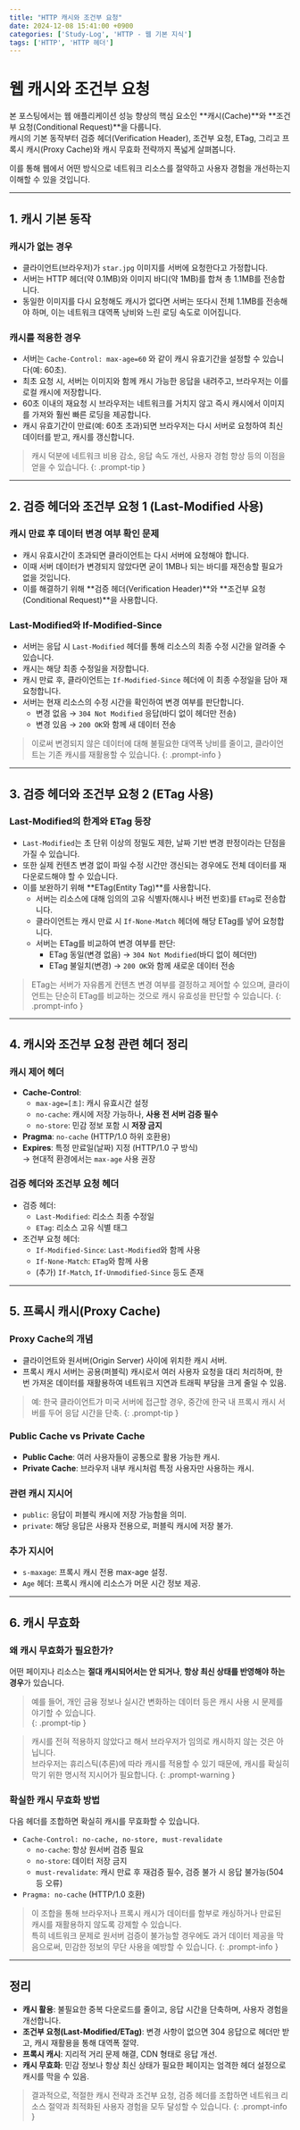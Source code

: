 ```yaml
---
title: "HTTP 캐시와 조건부 요청"
date: 2024-12-08 15:41:00 +0900
categories: ['Study-Log', 'HTTP - 웹 기본 지식']
tags: ['HTTP', 'HTTP 헤더']
---
```


# 웹 캐시와 조건부 요청

본 포스팅에서는 웹 애플리케이션 성능 향상의 핵심 요소인 **캐시(Cache)**와 **조건부 요청(Conditional Request)**을 다룹니다.  
캐시의 기본 동작부터 검증 헤더(Verification Header), 조건부 요청, ETag, 그리고 프록시 캐시(Proxy Cache)와 캐시 무효화 전략까지 폭넓게 살펴봅니다.
  
이를 통해 웹에서 어떤 방식으로 네트워크 리소스를 절약하고 사용자 경험을 개선하는지 이해할 수 있을 것입니다.

---

## 1. 캐시 기본 동작

### 캐시가 없는 경우
- 클라이언트(브라우저)가 `star.jpg` 이미지를 서버에 요청한다고 가정합니다.
- 서버는 HTTP 헤더(약 0.1MB)와 이미지 바디(약 1MB)를 합쳐 총 1.1MB를 전송합니다.
- 동일한 이미지를 다시 요청해도 캐시가 없다면 서버는 또다시 전체 1.1MB를 전송해야 하며, 이는 네트워크 대역폭 낭비와 느린 로딩 속도로 이어집니다.

### 캐시를 적용한 경우
- 서버는 `Cache-Control: max-age=60` 와 같이 캐시 유효기간을 설정할 수 있습니다(예: 60초).
- 최초 요청 시, 서버는 이미지와 함께 캐시 가능한 응답을 내려주고, 브라우저는 이를 로컬 캐시에 저장합니다.
- 60초 이내의 재요청 시 브라우저는 네트워크를 거치지 않고 즉시 캐시에서 이미지를 가져와 훨씬 빠른 로딩을 제공합니다.
- 캐시 유효기간이 만료(예: 60초 초과)되면 브라우저는 다시 서버로 요청하여 최신 데이터를 받고, 캐시를 갱신합니다.

> 캐시 덕분에 네트워크 비용 감소, 응답 속도 개선, 사용자 경험 향상 등의 이점을 얻을 수 있습니다.
{: .prompt-tip }

---

## 2. 검증 헤더와 조건부 요청 1 (Last-Modified 사용)

### 캐시 만료 후 데이터 변경 여부 확인 문제
- 캐시 유효시간이 초과되면 클라이언트는 다시 서버에 요청해야 합니다.
- 이때 서버 데이터가 변경되지 않았다면 굳이 1MB나 되는 바디를 재전송할 필요가 없을 것입니다.
- 이를 해결하기 위해 **검증 헤더(Verification Header)**와 **조건부 요청(Conditional Request)**을 사용합니다.

### Last-Modified와 If-Modified-Since
- 서버는 응답 시 `Last-Modified` 헤더를 통해 리소스의 최종 수정 시간을 알려줄 수 있습니다.
- 캐시는 해당 최종 수정일을 저장합니다.
- 캐시 만료 후, 클라이언트는 `If-Modified-Since` 헤더에 이 최종 수정일을 담아 재요청합니다.
- 서버는 현재 리소스의 수정 시간을 확인하여 변경 여부를 판단합니다.
  - 변경 없음 → `304 Not Modified` 응답(바디 없이 헤더만 전송)
  - 변경 있음 → `200 OK`와 함께 새 데이터 전송

> 이로써 변경되지 않은 데이터에 대해 불필요한 대역폭 낭비를 줄이고, 클라이언트는 기존 캐시를 재활용할 수 있습니다.
{: .prompt-info }

---

## 3. 검증 헤더와 조건부 요청 2 (ETag 사용)

### Last-Modified의 한계와 ETag 등장
- `Last-Modified`는 초 단위 이상의 정밀도 제한, 날짜 기반 변경 판정이라는 단점을 가질 수 있습니다.
- 또한 실제 컨텐츠 변경 없이 파일 수정 시간만 갱신되는 경우에도 전체 데이터를 재다운로드해야 할 수 있습니다.
- 이를 보완하기 위해 **ETag(Entity Tag)**를 사용합니다.
  - 서버는 리소스에 대해 임의의 고유 식별자(해시나 버전 번호)를 `ETag`로 전송합니다.
  - 클라이언트는 캐시 만료 시 `If-None-Match` 헤더에 해당 ETag를 넣어 요청합니다.
  - 서버는 ETag를 비교하여 변경 여부를 판단:
    - ETag 동일(변경 없음) → `304 Not Modified`(바디 없이 헤더만)
    - ETag 불일치(변경) → `200 OK`와 함께 새로운 데이터 전송

> ETag는 서버가 자유롭게 컨텐츠 변경 여부를 결정하고 제어할 수 있으며, 클라이언트는 단순히 ETag를 비교하는 것으로 캐시 유효성을 판단할 수 있습니다.
{: .prompt-info }

---

## 4. 캐시와 조건부 요청 관련 헤더 정리

### 캐시 제어 헤더
- **Cache-Control**:
  - `max-age=[초]`: 캐시 유효시간 설정
  - `no-cache`: 캐시에 저장 가능하나, **사용 전 서버 검증 필수**
  - `no-store`: 민감 정보 포함 시 **저장 금지**
- **Pragma**: `no-cache` (HTTP/1.0 하위 호환용)
- **Expires**: 특정 만료일(날짜) 지정 (HTTP/1.0 구 방식)  
  → 현대적 환경에서는 `max-age` 사용 권장

### 검증 헤더와 조건부 요청 헤더
- 검증 헤더:
  - `Last-Modified`: 리소스 최종 수정일
  - `ETag`: 리소스 고유 식별 태그
- 조건부 요청 헤더:
  - `If-Modified-Since`: `Last-Modified`와 함께 사용
  - `If-None-Match`: `ETag`와 함께 사용
  - (추가) `If-Match`, `If-Unmodified-Since` 등도 존재

---

## 5. 프록시 캐시(Proxy Cache)

### Proxy Cache의 개념
- 클라이언트와 원서버(Origin Server) 사이에 위치한 캐시 서버.
- 프록시 캐시 서버는 공용(퍼블릭) 캐시로서 여러 사용자 요청을 대리 처리하며, 한 번 가져온 데이터를 재활용하여 네트워크 지연과 트래픽 부담을 크게 줄일 수 있음.

> 예: 한국 클라이언트가 미국 서버에 접근할 경우, 중간에 한국 내 프록시 캐시 서버를 두어 응답 시간을 단축.
{: .prompt-tip }

### Public Cache vs Private Cache
- **Public Cache**: 여러 사용자들이 공통으로 활용 가능한 캐시.
- **Private Cache**: 브라우저 내부 캐시처럼 특정 사용자만 사용하는 캐시.

### 관련 캐시 지시어
- `public`: 응답이 퍼블릭 캐시에 저장 가능함을 의미.
- `private`: 해당 응답은 사용자 전용으로, 퍼블릭 캐시에 저장 불가.

### 추가 지시어
- `s-maxage`: 프록시 캐시 전용 max-age 설정.
- `Age` 헤더: 프록시 캐시에 리소스가 머문 시간 정보 제공.

---

## 6. 캐시 무효화

### 왜 캐시 무효화가 필요한가?
어떤 페이지나 리소스는 **절대 캐시되어서는 안 되거나**, **항상 최신 상태를 반영해야 하는 경우**가 있습니다.

> 예를 들어, 개인 금융 정보나 실시간 변화하는 데이터 등은 캐시 사용 시 문제를 야기할 수 있습니다.  
{: .prompt-tip }

> 캐시를 전혀 적용하지 않았다고 해서 브라우저가 임의로 캐시하지 않는 것은 아닙니다.  
> 브라우저는 휴리스틱(추론)에 따라 캐시를 적용할 수 있기 때문에, 캐시를 확실히 막기 위한 명시적 지시어가 필요합니다.
{: .prompt-warning }

### 확실한 캐시 무효화 방법
다음 헤더를 조합하면 확실히 캐시를 무효화할 수 있습니다.
- `Cache-Control: no-cache, no-store, must-revalidate`
  - `no-cache`: 항상 원서버 검증 필요
  - `no-store`: 데이터 저장 금지
  - `must-revalidate`: 캐시 만료 후 재검증 필수, 검증 불가 시 응답 불가능(504 등 오류)
- `Pragma: no-cache` (HTTP/1.0 호환)

> 이 조합을 통해 브라우저나 프록시 캐시가 데이터를 함부로 캐싱하거나 만료된 캐시를 재활용하지 않도록 강제할 수 있습니다.  
> 특히 네트워크 문제로 원서버 검증이 불가능할 경우에도 과거 데이터 제공을 막음으로써, 민감한 정보의 무단 사용을 예방할 수 있습니다.
{: .prompt-info }

---

## 정리

- **캐시 활용**: 불필요한 중복 다운로드를 줄이고, 응답 시간을 단축하며, 사용자 경험을 개선합니다.
- **조건부 요청(Last-Modified/ETag)**: 변경 사항이 없으면 304 응답으로 헤더만 받고, 캐시 재활용을 통해 대역폭 절약.
- **프록시 캐시**: 지리적 거리 문제 해결, CDN 형태로 응답 개선.
- **캐시 무효화**: 민감 정보나 항상 최신 상태가 필요한 페이지는 엄격한 헤더 설정으로 캐시를 막을 수 있음.

> 결과적으로, 적절한 캐시 전략과 조건부 요청, 검증 헤더를 조합하면 네트워크 리소스 절약과 최적화된 사용자 경험을 모두 달성할 수 있습니다.
{: .prompt-info }
